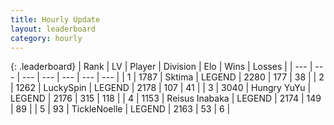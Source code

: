 ```yaml
---
title: Hourly Update
layout: leaderboard
category: hourly
---
```


{: .leaderboard}
| Rank | LV | Player | Division | Elo | Wins | Losses |
| --- | --- | --- | --- | --- | --- | --- |
| <span data-change="0">1</span> | 1787 | <span title="ID: 353063">Sktima</span> | LEGEND | <span data-change="0">2280</span> | <span data-change="0">177</span> | <span data-change="0">38</span> |
| <span data-change="0">2</span> | 1262 | <span title="ID: 498412">LuckySpin</span> | LEGEND | <span data-change="0">2178</span> | <span data-change="0">107</span> | <span data-change="0">41</span> |
| <span data-change="1">3</span> | 3040 | <span title="ID: 164871">Hungry YuYu</span> | LEGEND | <span data-change="0">2176</span> | <span data-change="0">315</span> | <span data-change="0">118</span> |
| <span data-change="1">4</span> | 1153 | <span title="ID: 451068">Reisus Inabaka</span> | LEGEND | <span data-change="0">2174</span> | <span data-change="0">149</span> | <span data-change="0">89</span> |
| <span data-change="1">5</span> | 93 | <span title="ID: 634058">TickleNoelle</span> | LEGEND | <span data-change="0">2163</span> | <span data-change="0">53</span> | <span data-change="0">6</span> |